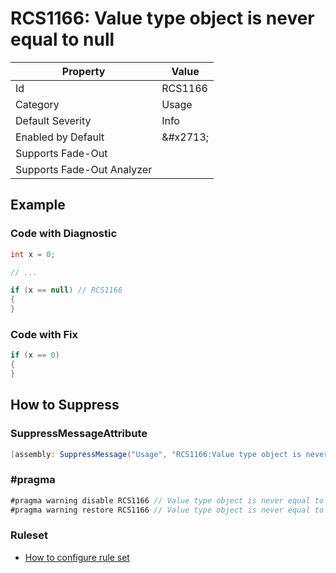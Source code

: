 # RCS1166: Value type object is never equal to null

| Property | Value |
| -------- | ----- |
| Id | RCS1166 |
| Category | Usage |
| Default Severity | Info |
| Enabled by Default | &\#x2713; |
| Supports Fade\-Out |  |
| Supports Fade\-Out Analyzer |  |

## Example

### Code with Diagnostic

```csharp
int x = 0;

// ...

if (x == null) // RCS1166
{
}
```

### Code with Fix

```csharp
if (x == 0)
{
}
```

## How to Suppress

### SuppressMessageAttribute

```csharp
[assembly: SuppressMessage("Usage", "RCS1166:Value type object is never equal to null.", Justification = "<Pending>")]
```

### \#pragma

```csharp
#pragma warning disable RCS1166 // Value type object is never equal to null.
#pragma warning restore RCS1166 // Value type object is never equal to null.
```

### Ruleset

* [How to configure rule set](../HowToConfigureAnalyzers.md)
